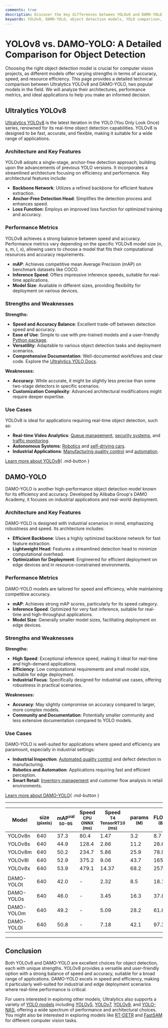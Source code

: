 ```yaml
---
comments: true
description: Discover the key differences between YOLOv8 and DAMO-YOLO. Explore architecture, performance, and use cases to choose the right model for object detection.
keywords: YOLOv8, DAMO-YOLO, object detection models, YOLO comparison, computer vision, model performance, AI models, YOLO guide, Ultralytics, DAMO Academy
---
```


# YOLOv8 vs. DAMO-YOLO: A Detailed Comparison for Object Detection

Choosing the right object detection model is crucial for computer vision projects, as different models offer varying strengths in terms of accuracy, speed, and resource efficiency. This page provides a detailed technical comparison between Ultralytics YOLOv8 and DAMO-YOLO, two popular models in the field. We will analyze their architectures, performance metrics, and ideal applications to help you make an informed decision.

<script async src="https://cdn.jsdelivr.net/npm/chart.js"></script>
<script defer src="../../javascript/benchmark.js"></script>

<canvas id="modelComparisonChart" width="1024" height="400" active-models='["YOLOv8", "DAMO-YOLO"]'></canvas>

## Ultralytics YOLOv8

[Ultralytics YOLOv8](https://github.com/ultralytics/ultralytics) is the latest iteration in the YOLO (You Only Look Once) series, renowned for its real-time object detection capabilities. YOLOv8 is designed to be fast, accurate, and flexible, making it suitable for a wide range of applications.

### Architecture and Key Features

YOLOv8 adopts a single-stage, anchor-free detection approach, building upon the advancements of previous YOLO versions. It incorporates a streamlined architecture focusing on efficiency and performance. Key architectural features include:

- **Backbone Network**: Utilizes a refined backbone for efficient feature extraction.
- **Anchor-Free Detection Head**: Simplifies the detection process and enhances speed.
- **Loss Function**: Employs an improved loss function for optimized training and accuracy.

### Performance Metrics

YOLOv8 achieves a strong balance between speed and accuracy. Performance metrics vary depending on the specific YOLOv8 model size (n, s, m, l, x), allowing users to choose a model that fits their computational resources and accuracy requirements.

- **mAP**: Achieves competitive mean Average Precision (mAP) on benchmark datasets like COCO.
- **Inference Speed**: Offers impressive inference speeds, suitable for real-time applications.
- **Model Size**: Available in different sizes, providing flexibility for deployment on various devices.

### Strengths and Weaknesses

**Strengths:**

- **Speed and Accuracy Balance**: Excellent trade-off between detection speed and accuracy.
- **Ease of Use**: Simple to use with pre-trained models and a user-friendly [Python package](https://pypi.org/project/ultralytics/).
- **Versatility**: Adaptable to various object detection tasks and deployment scenarios.
- **Comprehensive Documentation**: Well-documented workflows and clear code. Explore the [Ultralytics YOLO Docs](https://docs.ultralytics.com/guides/).

**Weaknesses:**

- **Accuracy**: While accurate, it might be slightly less precise than some two-stage detectors in specific scenarios.
- **Customization Complexity**: Advanced architectural modifications might require deeper expertise.

### Use Cases

YOLOv8 is ideal for applications requiring real-time object detection, such as:

- **Real-time Video Analytics**: [Queue management](https://docs.ultralytics.com/guides/queue-management/), [security systems](https://www.ultralytics.com/blog/security-alarm-system-projects-with-ultralytics-yolov8), and [traffic monitoring](https://www.ultralytics.com/blog/ultralytics-yolov8-for-smarter-parking-management-systems).
- **Autonomous Systems**: [Robotics](https://www.ultralytics.com/glossary/robotics) and [self-driving cars](https://www.ultralytics.com/solutions/ai-in-self-driving).
- **Industrial Applications**: [Manufacturing quality control](https://www.ultralytics.com/solutions/ai-in-manufacturing) and [automation](https://www.ultralytics.com/blog/recycling-efficiency-the-power-of-vision-ai-in-automated-sorting).

[Learn more about YOLOv8](https://docs.ultralytics.com/models/yolov8/){ .md-button }

## DAMO-YOLO

DAMO-YOLO is another high-performance object detection model known for its efficiency and accuracy. Developed by Alibaba Group's DAMO Academy, it focuses on industrial applications and real-world deployment.

### Architecture and Key Features

DAMO-YOLO is designed with industrial scenarios in mind, emphasizing robustness and speed. Its architecture includes:

- **Efficient Backbone**: Uses a highly optimized backbone network for fast feature extraction.
- **Lightweight Head**: Features a streamlined detection head to minimize computational overhead.
- **Optimization for Deployment**: Engineered for efficient deployment on edge devices and in resource-constrained environments.

### Performance Metrics

DAMO-YOLO models are tailored for speed and efficiency, while maintaining competitive accuracy.

- **mAP**: Achieves strong mAP scores, particularly for its speed category.
- **Inference Speed**: Optimized for very fast inference, suitable for real-time and high-throughput applications.
- **Model Size**: Generally smaller model sizes, facilitating deployment on edge devices.

### Strengths and Weaknesses

**Strengths:**

- **High Speed**: Exceptional inference speed, making it ideal for real-time and high-demand applications.
- **Efficiency**: Low computational requirements and small model size, suitable for edge deployment.
- **Industrial Focus**: Specifically designed for industrial use cases, offering robustness in practical scenarios.

**Weaknesses:**

- **Accuracy**: May slightly compromise on accuracy compared to larger, more complex models.
- **Community and Documentation**: Potentially smaller community and less extensive documentation compared to YOLO models.

### Use Cases

DAMO-YOLO is well-suited for applications where speed and efficiency are paramount, especially in industrial settings:

- **Industrial Inspection**: [Automated quality control](https://www.ultralytics.com/solutions/ai-in-manufacturing) and defect detection in manufacturing.
- **Robotics and Automation**: Applications requiring fast and efficient perception.
- **Smart Retail**: [Inventory management](https://www.ultralytics.com/blog/ai-for-smarter-retail-inventory-management) and customer flow analysis in retail environments.

[Learn more about DAMO-YOLO](https://github.com/tinyvision/DAMO-YOLO){ .md-button }

---

| Model      | size<br><sup>(pixels) | mAP<sup>val<br>50-95 | Speed<br><sup>CPU ONNX<br>(ms) | Speed<br><sup>T4 TensorRT10<br>(ms) | params<br><sup>(M) | FLOPs<br><sup>(B) |
| ---------- | --------------------- | -------------------- | ------------------------------ | ----------------------------------- | ------------------ | ----------------- |
| YOLOv8n    | 640                   | 37.3                 | 80.4                           | 1.47                                | 3.2                | 8.7               |
| YOLOv8s    | 640                   | 44.9                 | 128.4                          | 2.66                                | 11.2               | 28.6              |
| YOLOv8m    | 640                   | 50.2                 | 234.7                          | 5.86                                | 25.9               | 78.9              |
| YOLOv8l    | 640                   | 52.9                 | 375.2                          | 9.06                                | 43.7               | 165.2             |
| YOLOv8x    | 640                   | 53.9                 | 479.1                          | 14.37                               | 68.2               | 257.8             |
|            |                       |                      |                                |                                     |                    |                   |
| DAMO-YOLOt | 640                   | 42.0                 | -                              | 2.32                                | 8.5                | 18.1              |
| DAMO-YOLOs | 640                   | 46.0                 | -                              | 3.45                                | 16.3               | 37.8              |
| DAMO-YOLOm | 640                   | 49.2                 | -                              | 5.09                                | 28.2               | 61.8              |
| DAMO-YOLOl | 640                   | 50.8                 | -                              | 7.18                                | 42.1               | 97.3              |

---

## Conclusion

Both YOLOv8 and DAMO-YOLO are excellent choices for object detection, each with unique strengths. YOLOv8 provides a versatile and user-friendly option with a strong balance of speed and accuracy, suitable for a broad range of applications. DAMO-YOLO excels in speed and efficiency, making it particularly well-suited for industrial and edge deployment scenarios where real-time performance is critical.

For users interested in exploring other models, Ultralytics also supports a variety of [YOLO models](https://docs.ultralytics.com/models/) including [YOLOv5](https://github.com/ultralytics/yolov5), [YOLOv7](https://docs.ultralytics.com/models/yolov7/), [YOLOv9](https://docs.ultralytics.com/models/yolov9/), and [YOLO-NAS](https://docs.ultralytics.com/models/yolo-nas/), offering a wide spectrum of performance and architectural choices. You might also be interested in exploring models like [RT-DETR](https://docs.ultralytics.com/models/rtdetr/) and [FastSAM](https://docs.ultralytics.com/models/fast-sam/) for different computer vision tasks.
